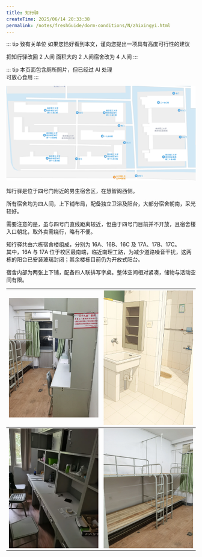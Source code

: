 ```yaml
---
title: 知行驿
createTime: 2025/06/14 20:33:38
permalink: /notes/freshGuide/dorm-conditions/N/zhixingyi.html
---
```



::: tip 致有关单位
如果您恰好看到本文，谨向您提出一项具有高度可行性的建议

把知行驿改回 2 人间
面积大的 2 人间宿舍改为 4 人间
:::

::: tip
本页面包含厕所照片，但已经过 AI 处理  
可放心食用
:::

![知行驿](../static/ZhiXingYi/1.png)

知行驿是位于四号门附近的男生宿舍区，在慧智阁西侧。

所有宿舍均为四人间，上下铺布局，配备独立卫浴及阳台，大部分宿舍朝南，采光较好。

需要注意的是，虽与四号门直线距离较近，但由于四号门目前并不开放，且宿舍楼入口朝北，取外卖需绕行，略有不便。

知行驿共由六栋宿舍楼组成，分别为 16A、16B、16C 及 17A、17B、17C。  
其中，16A 与 17A 位于校区最南端，临近南理工路，为减少道路噪音干扰，这两栋的阳台已安装玻璃封闭；其余楼栋目前仍为开放式阳台。

宿舍内部为两张上下铺，配备四人联排写字桌。整体空间相对紧凑，储物与活动空间有限。

| ![总总图](../static/ZhiXingYi/overview.webp) | ![厕所](../static/ZhiXingYi/bathroom.webp) |
| :-: | :-: |
| ![写字桌](../static/ZhiXingYi/table.webp) | ![上床下铺](../static/ZhiXingYi/scxp.webp) |
